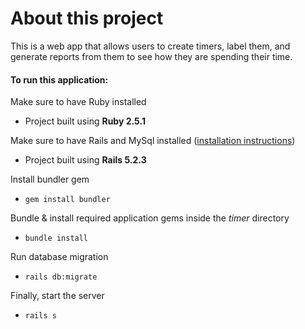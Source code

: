 # About this project

This is a web app that allows users to create timers, label them, and generate reports from them to see how they are spending their time.

#### To run this application:

Make sure to have Ruby installed

- Project built using **Ruby 2.5.1**

Make sure to have Rails and MySql installed ([installation instructions](https://gorails.com/setup/ubuntu/16.04))

- Project built using **Rails 5.2.3**

Install bundler gem

- `gem install bundler`

Bundle & install required application gems inside the *timer* directory

- `bundle install`

Run database migration

- `rails db:migrate`

Finally, start the server

- `rails s`
